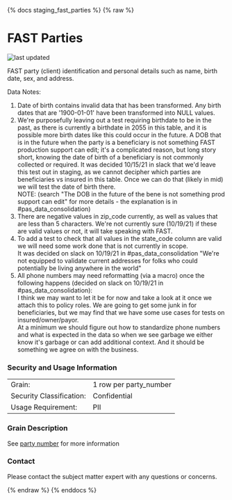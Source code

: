 {% docs staging_fast_parties %}
{% raw %}

# FAST Parties

![last updated](assets/update_badges/staging_fast_parties.svg)

FAST party (client) identification and personal details such as name, birth date, sex, and address.

Data Notes:
1. Date of birth contains invalid data that has been transformed. Any birth dates that are 
    '1900-01-01' have been transformed into NULL values.
2. We're purposefully leaving out a test requiring birthdate to be in the past, as there is currently a
    birthdate in 2055 in this table, and it is possible more birth dates like this could occur
    in the future.
    A DOB that is in the future when the party is a beneficiary is not something FAST
    production support can edit; it's a complicated reason, but long story short, knowing the
    date of birth of a beneficiary is not commonly collected or required.
    It was decided 10/15/21 in slack that we'd leave this test out in staging, as we cannot 
    decipher which parties are beneficiaries vs insured in this table. Once we can do that 
    (likely in mid) we will test the date of birth there.  
    NOTE: (search "The DOB in the future of the bene is not something prod support can edit" 
    for more details - the explanation is in #pas_data_consolidation)
3. There are negative values in zip_code currently, as well as values that are less than 5 characters.
    We're not currently sure (10/19/21) if these are valid values or not, it will take speaking
    with FAST.
4. To add a test to check that all values in the state_code column are valid we will need some
    work done that is not currently in scope.  
    It was decided on slack on 10/19/21 in #pas_data_consolidation "We're not equipped to
    validate current addresses for folks who could potentially be living anywhere in the world"
5. All phone numbers may need reformatting (via a macro) once the following happens 
    (decided on slack on 10/19/21 in #pas_data_consolidation):  
    I think we may want to let it be for now and take a look at it once we attach this to policy roles.
    We are going to get some junk in for beneficiaries, but we may find that we have some use cases
    for tests on insured/owner/payor.  
    At a minimum we should figure out how to standardize phone numbers and what is expected in the
    data so when we see garbage we either know it's garbage or can add additional context.
    And it should be something we agree on with the business.

### Security and Usage Information
|     |     |
| --- | --- |
| Grain:                   | 1 row per party_number |
| Security Classification: | Confidential |
| Usage Requirement:       | PII |

### Grain Description
See [party number](#!/model/model.aaa_life_data_platform.staging_lifeplus_client_master#party_number)
for more information

### Contact
Please contact the subject matter expert with any questions or concerns.

{% endraw %}
{% enddocs %}